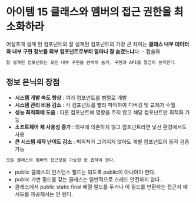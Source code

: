 # 아이템 15 클래스와 멤버의 접근 권한을 최소화하라

어설프게 설계 된 컴포넌트와 잘 설계된 컴포넌트의 가장 큰 차이는 **클래스 내부 데이터와 내부 구현 정보를 외부 컴포넌트로부터 얼마나 잘 숨겼느냐**다. - 캡슐화

```java
잘 설계된 컴포넌트는 모든 내부 구현을 완벽히 숨겨, 구현과 API를 깔끔히 분리한다.
```

## 정보 은닉의 장점

- **시스템 개발 속도 향상** : 여러 컴포넌트를 병렬로 개발
- **시스템 관리 비용 감소** : 각 컴포넌트를 빨리 파악하여 디버깅 및 교체가 수월
- **성능 최적화에 도움** : 다른 컴포넌트에 영향을 주지 않고 해당 컴포넌트만 최적화 가능
- **소프트웨어 재 사용성 증가** : 외부에 의존하지 않고 컴포넌트라면 낯선 환경에서도 사용
- **큰 시스템 제작 난이도 감소** : 빅픽쳐가 그려지지 않아도 개별 컴포넌트의 동작 검증 가능

```java
모든 클래스와 멤버의 접근성을 가능한 한 좁혀야 한다.
```

- public 클래스의 인스턴스 필드는 되도록 public이 아니여야 한다.
- public 가변 필드를 갖는 클래스는 일반적으로 스레드 안전하지 않다.
- 클래스에서 public static final 배열 필드를 두거나 이 필드를 반환하는 접근자 메서드를 제공해서는 안 된다.